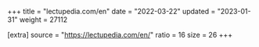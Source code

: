 +++
title = "lectupedia.com/en"
date = "2022-03-22"
updated = "2023-01-31"
weight = 27112

[extra]
source = "https://lectupedia.com/en/"
ratio = 16
size = 26
+++
